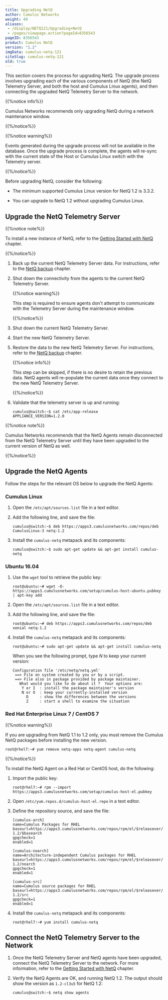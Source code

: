 ```yaml
---
title: Upgrading NetQ
author: Cumulus Networks
weight: 49
aliases:
 - /display/NETQ121/Upgrading+NetQ
 - /pages/viewpage.action?pageId=8356543
pageID: 8356543
product: Cumulus NetQ
version: "1.2"
imgData: cumulus-netq-121
siteSlug: cumulus-netq-121
old: true
---
```

This section covers the process for upgrading NetQ. The upgrade process
involves upgrading each of the various components of NetQ (the NetQ
Telemetry Server, and both the host and Cumulus Linux agents), and then
connecting the upgraded NetQ Telemetry Server to the network.

{{%notice info%}}

Cumulus Networks recommends only upgrading NetQ during a network
maintenance window.

{{%/notice%}}

{{%notice warning%}}

Events generated during the upgrade process will not be available in the
database. Once the upgrade process is complete, the agents will re-sync
with the current state of the Host or Cumulus Linux switch with the
Telemetry server.

{{%/notice%}}

Before upgrading NetQ, consider the following:

  - The minimum supported Cumulus Linux version for NetQ 1.2 is 3.3.2.

  - You can upgrade to NetQ 1.2 without upgrading Cumulus Linux.

## Upgrade the NetQ Telemetry Server</span>

{{%notice note%}}

To install a new instance of NetQ, refer to the [Getting Started with
NetQ](/cumulus-netq-121/Getting-Started-with-NetQ/) chapter.

{{%/notice%}}

1.  Back up the current NetQ Telemetry Server data. For instructions,
    refer to the [NetQ
    backup](/cumulus-netq-121/Restoring-from-Backups-with-NetQ)
    chapter.

2.  Shut down the connectivity from the agents to the current NetQ
    Telemetry Server.
    
    {{%notice warning%}}
    
    This step is required to ensure agents don't attempt to communicate
    with the Telemetry Server during the maintenance window.
    
    {{%/notice%}}

3.  Shut down the current NetQ Telemetry Server.

4.  Start the new NetQ Telemetry Server.

5.  Restore the data to the new NetQ Telemetry Server. For instructions,
    refer to the [NetQ
    backup](/cumulus-netq-121/Restoring-from-Backups-with-NetQ)
    chapter.
    
    {{%notice info%}}
    
    This step can be skipped, if there is no desire to retain the
    previous data. NetQ agents will re-populate the current data once
    they connect to the new NetQ Telemetry Server.
    
    {{%/notice%}}

6.  Validate that the telemetry server is up and running:
    
        cumulus@switch:~$ cat /etc/app-release
        APPLIANCE_VERSION=1.2.0

{{%notice note%}}

Cumulus Networks recommends that the NetQ Agents remain disconnected
from the NetQ Telemetry Server until they have been upgraded to the
current version of NetQ as well.

{{%/notice%}}

## Upgrade the NetQ Agents</span>

Follow the steps for the relevant OS below to upgrade the NetQ Agents:

### Cumulus Linux</span>

1.  Open the `/etc/apt/sources.list` file in a text editor.

2.  Add the following line, and save the file:
    
        cumulus@switch:~$ deb https://apps3.cumulusnetworks.com/repos/deb CumulusLinux-3 netq-1.2

3.  Install the `cumulus-netq` metapack and its components:
    
        cumulus@switch:~$ sudo apt-get update && apt-get install cumulus-netq

### Ubuntu 16.04</span>

1.  Use the `wget` tool to retrieve the public key:
    
        root@ubuntu:~# wget -O- https://apps3.cumulusnetworks.com/setup/cumulus-host-ubuntu.pubkey | apt-key add

2.  Open the `/etc/apt/sources.list` file in a text editor.

3.  Add the following line, and save the file:
    
        root@ubuntu:~# deb https://apps3.cumulusnetworks.com/repos/deb xenial netq-1.2

4.  Install the `cumulus-netq` metapack and its components:
    
        root@ubuntu:~# sudo apt-get update && apt-get install cumulus-netq
    
    When you see the following prompt, type *N* to keep your current
    version:
    
        Configuration file '/etc/netq/netq.yml'
         ==> File on system created by you or by a script.
         ==> File also in package provided by package maintainer.
           What would you like to do about it ?  Your options are:
            Y or I  : install the package maintainer's version
            N or O  : keep your currently-installed version
              D     : show the differences between the versions
              Z     : start a shell to examine the situation

### Red Hat Enterprise Linux 7 / CentOS 7</span>

{{%notice warning%}}

If you are upgrading from NetQ 1.1 to 1.2 only, you must remove the
Cumulus NetQ packages before installing the new version.

    root@rhel7:~# yum remove netq-apps netq-agent cumulus-netq

{{%/notice%}}

To install the NetQ Agent on a Red Hat or CentOS host, do the following:

1.  Import the public key:
    
        root@rhel7:~# rpm --import https://apps3.cumulusnetworks.com/setup/cumulus-host-el.pubkey

2.  Open `/etc/yum.repos.d/cumulus-host-el.repo` in a text editor.

3.  Define the repository source, and save the file:
    
        [cumulus-arch]
        name=Cumulus Packages for RHEL
        baseurl=https://apps3.cumulusnetworks.com/repos/rpm/el/$releasever/netq-1.2/$basearch
        gpgcheck=1
        enabled=1
         
        [cumulus-noarch]
        name=Architecture-independent Cumulus packages for RHEL
        baseurl=https://apps3.cumulusnetworks.com/repos/rpm/el/$releasever/netq-1.2/noarch
        gpgcheck=1
        enabled=1
         
        [cumulus-src]
        name=Cumulus source packages for RHEL
        baseurl=https://apps3.cumulusnetworks.com/repos/rpm/el/$releasever/netq-1.2/src
        gpgcheck=1
        enabled=1

4.  Install the `cumulus-netq` metapack and its components:
    
        root@rhel7:~# yum install cumulus-netq

## Connect the NetQ Telemetry Server to the Network</span>

1.  Once the NetQ Telemetry Server and NetQ agents have been upgraded,
    connect the NetQ Telemetry Server to the network. For more
    information, refer to the [Getting Started with
    NetQ](/cumulus-netq-121/Getting-Started-with-NetQ/) chapter.

2.  Verify the NetQ Agents are OK, and running NetQ 1.2. The output
    should show the version as `1.2-cl3u5` for NetQ 1.2:
    
        cumulus@switch:~$ netq show agents

